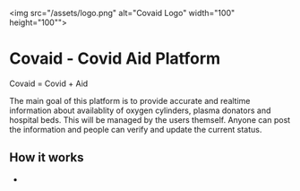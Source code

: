 <img src="/assets/logo.png" alt="Covaid Logo" width="100" height="100"">

# Covaid - Covid Aid Platform
Covaid = Covid + Aid

The main goal of this platform is to provide accurate and realtime information about availablity of oxygen cylinders, plasma donators and hospital beds.
This will be managed by the users themself. Anyone can post the information and people can verify and update the current status. 

## How it works
- 